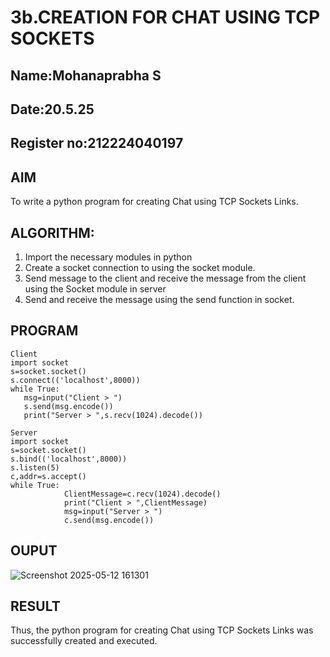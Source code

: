 # 3b.CREATION FOR CHAT USING TCP SOCKETS
## Name:Mohanaprabha S
## Date:20.5.25
## Register no:212224040197
## AIM
To write a python program for creating Chat using TCP Sockets Links.
## ALGORITHM:
1. Import the necessary modules in python
2. Create a socket connection to using the socket module.
3. Send message to the client and receive the message from the client using the Socket module in
 server
4. Send and receive the message using the send function in socket.
## PROGRAM
```
Client
import socket 
s=socket.socket() 
s.connect(('localhost',8000)) 
while True: 
   msg=input("Client > ") 
   s.send(msg.encode()) 
   print("Server > ",s.recv(1024).decode())

Server
import socket 
s=socket.socket() 
s.bind(('localhost',8000)) 
s.listen(5) 
c,addr=s.accept() 
while True: 
            ClientMessage=c.recv(1024).decode() 
            print("Client > ",ClientMessage) 
            msg=input("Server > ") 
            c.send(msg.encode())

```
## OUPUT

![Screenshot 2025-05-12 161301](https://github.com/user-attachments/assets/11756b55-8ddd-4d1a-8cb2-bd57c34ef6e6)

## RESULT
Thus, the python program for creating Chat using TCP Sockets Links was successfully 
created and executed.
